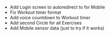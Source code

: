 - Add Login screen to autoredirect to for Mobile
- Fix Workout timer format
- Add voice countdown to Workout timer
- Add second Circle for all Exercises
- Add Mobile sensor data (just to try if it works)
